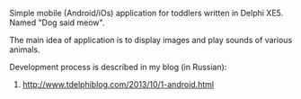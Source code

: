 Simple mobile (Android/iOs) application for toddlers written in Delphi XE5. Named "Dog said meow".

The main idea of application is to display images and play sounds of various animals.

Development process is described in my blog (in Russian): 
1. http://www.tdelphiblog.com/2013/10/1-android.html


